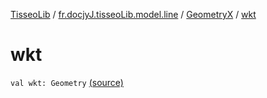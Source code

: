 [TisseoLib](../../index.md) / [fr.docjyJ.tisseoLib.model.line](../index.md) / [GeometryX](index.md) / [wkt](./wkt.md)

# wkt

`val wkt: Geometry` [(source)](https://github.com/docjyj/tisseoLib/tree/master/src/main/kotlin/fr/docjyJ/tisseoLib/model/line/GeometryX.kt#L9)